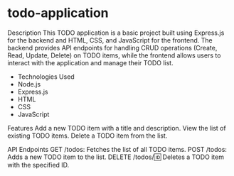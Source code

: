 # todo-application

Description
This TODO application is a basic project built using Express.js for the backend and HTML, CSS, and JavaScript for the frontend. The backend provides API endpoints for handling CRUD operations (Create, Read, Update, Delete) on TODO items, while the frontend allows users to interact with the application and manage their TODO list.

+ Technologies Used
+ Node.js
+ Express.js
+ HTML
+ CSS
+ JavaScript


Features
Add a new TODO item with a title and description.
View the list of existing TODO items.
Delete a TODO item from the list.


API Endpoints
GET /todos: Fetches the list of all TODO items.
POST /todos: Adds a new TODO item to the list.
DELETE /todos/:id: Deletes a TODO item with the specified ID.
